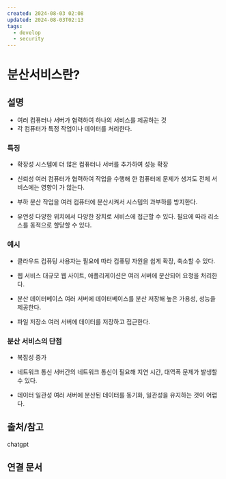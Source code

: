 ```yaml
---
created: 2024-08-03 02:08
updated: 2024-08-03T02:13
tags:
  - develop
  - security
---
```

# 분산서비스란?

## 설명
- 여러 컴퓨터나 서버가 협력하여 하나의 서비스를 제공하는 것
- 각 컴퓨터가 특정 작업이나 데이터를 처리한다. 

### 특징
- 확장성
  시스템에 더 많은 컴퓨터나 서버를 추가하여 성능 확장

- 신뢰성
  여러 컴퓨터가 협력하여 작업을 수행해 한 컴퓨터에 문제가 생겨도 전체 서비스에는 영향이 가 않는다.

- 부하 분산
  작업을 여러 컴퓨터에 분산시켜서 시스템의 과부하를 방지한다.

- 유연성
  다양한 위치에서 다양한 장치로 서비스에 접근할 수 있다. 
  필요에 따라 리소스를 동적으로 할당할 수 있다.

### 예시 
- 클라우드 컴퓨팅
  사용자는 필요에 따라 컴퓨팅 자원을 쉽게 확장, 축소할 수 있다.
  
- 웹 서비스
  대규모 웹 사이트, 애플리케이션은 여러 서버에 분산되어 요청을 처리한다.

- 분산 데이터베이스
  여러 서버에 데이터베이스를 분산 저장해 높은 가용성, 성능을 제공한다.

- 파일 저장소
  여러 서버에 데이터를 저장하고 접근한다.

### 분산 서비스의 단점
- 복잡성 증가

- 네트워크 통신
  서버간의 네트워크 통신이 필요해 지연 시간, 대역폭 문제가 발생할 수 있다.
  
- 데이터 일관성
  여러 서버에 분산된 데이터를 동기화, 일관성을 유지하는 것이 어렵다.

## 출처/참고

chatgpt
## 연결 문서


